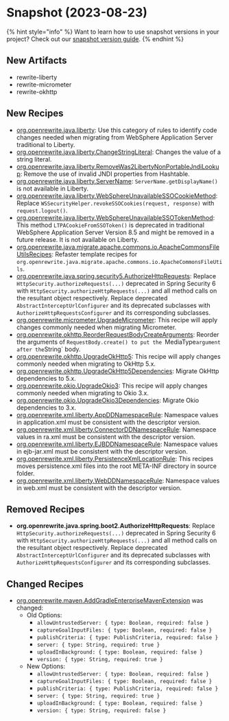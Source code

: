 # Snapshot (2023-08-23)

{% hint style="info" %}
Want to learn how to use snapshot versions in your project? Check out our [snapshot version guide](/reference/snapshot-instructions.md).
{% endhint %}

## New Artifacts
* rewrite-liberty
* rewrite-micrometer
* rewrite-okhttp

## New Recipes

* [org.openrewrite.java.liberty](https://docs.openrewrite.org/reference/recipes/java/liberty): Use this category of rules to identify code changes needed when migrating  from WebSphere Application Server traditional to Liberty. 
* [org.openrewrite.java.liberty.ChangeStringLiteral](https://docs.openrewrite.org/reference/recipes/java/liberty/changestringliteral): Changes the value of a string literal. 
* [org.openrewrite.java.liberty.RemoveWas2LibertyNonPortableJndiLookup](https://docs.openrewrite.org/reference/recipes/java/liberty/removewas2libertynonportablejndilookup): Remove the use of invalid JNDI properties from Hashtable. 
* [org.openrewrite.java.liberty.ServerName](https://docs.openrewrite.org/reference/recipes/java/liberty/servername): `ServerName.getDisplayName()` is not available in Liberty. 
* [org.openrewrite.java.liberty.WebSphereUnavailableSSOCookieMethod](https://docs.openrewrite.org/reference/recipes/java/liberty/websphereunavailablessocookiemethod): Replace `WSSecurityHelper.revokeSSOCookies(request, response)` with `request.logout()`. 
* [org.openrewrite.java.liberty.WebSphereUnavailableSSOTokenMethod](https://docs.openrewrite.org/reference/recipes/java/liberty/websphereunavailablessotokenmethod): This method `LTPACookieFromSSOToken()` is deprecated in traditional WebSphere Application  Server Version 8.5 and might be removed in a future release. It is not available on Liberty. 
* [org.openrewrite.java.migrate.apache.commons.io.ApacheCommonsFileUtilsRecipes](https://docs.openrewrite.org/reference/recipes/java/migrate/apache/commons/io/apachecommonsfileutilsrecipes): Refaster template recipes for `org.openrewrite.java.migrate.apache.commons.io.ApacheCommonsFileUtils`. 
* [org.openrewrite.java.spring.security5.AuthorizeHttpRequests](https://docs.openrewrite.org/reference/recipes/java/spring/security5/authorizehttprequests): Replace `HttpSecurity.authorizeRequests(...)` deprecated in Spring Security 6 with `HttpSecurity.authorizeHttpRequests(...)` and all method calls on the resultant object respectively. Replace deprecated `AbstractInterceptUrlConfigurer` and its deprecated subclasses with `AuthorizeHttpRequestsConfigurer` and its corresponding subclasses. 
* [org.openrewrite.micrometer.UpgradeMicrometer](https://docs.openrewrite.org/reference/recipes/micrometer/upgrademicrometer): This recipe will apply changes commonly needed when migrating Micrometer. 
* [org.openrewrite.okhttp.ReorderRequestBodyCreateArguments](https://docs.openrewrite.org/reference/recipes/okhttp/reorderrequestbodycreatearguments): Reorder the arguments of `RequestBody.create() to put the `MediaType` argument after the `String` body. 
* [org.openrewrite.okhttp.UpgradeOkHttp5](https://docs.openrewrite.org/reference/recipes/okhttp/upgradeokhttp5): This recipe will apply changes commonly needed when migrating to OkHttp 5.x. 
* [org.openrewrite.okhttp.UpgradeOkHttp5Dependencies](https://docs.openrewrite.org/reference/recipes/okhttp/upgradeokhttp5dependencies): Migrate OkHttp dependencies to 5.x. 
* [org.openrewrite.okio.UpgradeOkio3](https://docs.openrewrite.org/reference/recipes/okio/upgradeokio3): This recipe will apply changes commonly needed when migrating to Okio 3.x. 
* [org.openrewrite.okio.UpgradeOkio3Dependencies](https://docs.openrewrite.org/reference/recipes/okio/upgradeokio3dependencies): Migrate Okio dependencies to 3.x. 
* [org.openrewrite.xml.liberty.AppDDNamespaceRule](https://docs.openrewrite.org/reference/recipes/xml/liberty/appddnamespacerule): Namespace values in application.xml must be consistent with the descriptor version. 
* [org.openrewrite.xml.liberty.ConnectorDDNamespaceRule](https://docs.openrewrite.org/reference/recipes/xml/liberty/connectorddnamespacerule): Namespace values in ra.xml must be consistent with the descriptor version. 
* [org.openrewrite.xml.liberty.EJBDDNamespaceRule](https://docs.openrewrite.org/reference/recipes/xml/liberty/ejbddnamespacerule): Namespace values in ejb-jar.xml must be consistent with the descriptor version. 
* [org.openrewrite.xml.liberty.PersistenceXmlLocationRule](https://docs.openrewrite.org/reference/recipes/xml/liberty/persistencexmllocationrule): This recipes moves persistence.xml files into the root META-INF directory in source folder. 
* [org.openrewrite.xml.liberty.WebDDNamespaceRule](https://docs.openrewrite.org/reference/recipes/xml/liberty/webddnamespacerule): Namespace values in web.xml must be consistent with the descriptor version. 

## Removed Recipes

* **org.openrewrite.java.spring.boot2.AuthorizeHttpRequests**: Replace `HttpSecurity.authorizeRequests(...)` deprecated in Spring Security 6 with `HttpSecurity.authorizeHttpRequests(...)` and all method calls on the resultant object respectively. Replace deprecated `AbstractInterceptUrlConfigurer` and its deprecated subclasses with `AuthorizeHttpRequestsConfigurer` and its corresponding subclasses. 

## Changed Recipes

* [org.openrewrite.maven.AddGradleEnterpriseMavenExtension](https://docs.openrewrite.org/reference/recipes/maven/addgradleenterprisemavenextension) was changed:
  * Old Options:
    * `allowUntrustedServer: { type: Boolean, required: false }`
    * `captureGoalInputFiles: { type: Boolean, required: false }`
    * `publishCriteria: { type: PublishCriteria, required: false }`
    * `server: { type: String, required: true }`
    * `uploadInBackground: { type: Boolean, required: false }`
    * `version: { type: String, required: true }`
  * New Options:
    * `allowUntrustedServer: { type: Boolean, required: false }`
    * `captureGoalInputFiles: { type: Boolean, required: false }`
    * `publishCriteria: { type: PublishCriteria, required: false }`
    * `server: { type: String, required: true }`
    * `uploadInBackground: { type: Boolean, required: false }`
    * `version: { type: String, required: false }`